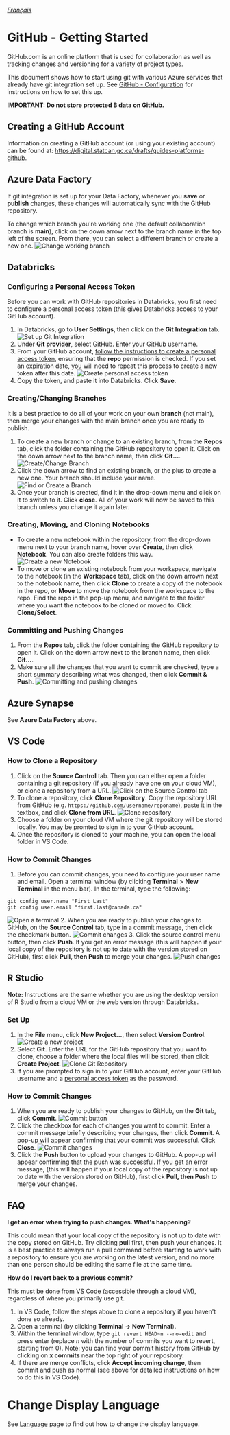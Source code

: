 _[Français](../../fr/GitHubGettingStarted)_

# GitHub - Getting Started

GitHub.com is an online platform that is used for collaboration as well as tracking changes and versioning for a variety of project types.

This document shows how to start using git with various Azure services that already have git integration set up. See [GitHub - Configuration](/GitHubConfiguration) for instructions on how to set this up.

**IMPORTANT: Do not store protected B data on GitHub.**

## Creating a GitHub Account

Information on creating a GitHub account (or using your existing account) can be found at: https://digital.statcan.gc.ca/drafts/guides-platforms-github.

## Azure Data Factory

If git integration is set up for your Data Factory, whenever you **save** or **publish** changes, these changes will automatically sync with the GitHub repository.

To change which branch you're working one (the default collaboration branch is **main**), click on the down arrow next to the branch name in the top left of the screen. From there, you can select a different branch or create a new one.
![Change working branch](images/GitHub_ADF_5.png)

## Databricks

### Configuring a Personal Access Token

Before you can work with GitHub repositories in Databricks, you first need to configure a personal access token (this gives Databricks access to your GitHub account).

1. In Databricks, go to **User Settings**, then click on the **Git Integration** tab.
![Set up Git Integration](images/GitHub_Databricks_2.png)
2. Under **Git provider**, select GitHub. Enter your GitHub username.
3. From your GitHub account, [follow the instructions to create a personal access token](https://docs.github.com/en/github/authenticating-to-github/keeping-your-account-and-data-secure/creating-a-personal-access-token), ensuring that the **repo** permission is checked. If you set an expiration date, you will need to repeat this process to create a new token after this date.
![Create personal access token](images/GitHub_Databricks_3.png)
4. Copy the token, and paste it into Databricks. Click **Save**.

### Creating/Changing Branches

It is a best practice to do all of your work on your own **branch** (not main), then merge your changes with the main branch once you are ready to publish.

1. To create a new branch or change to an existing branch, from the **Repos** tab, click the folder containing the GitHub repository to open it. Click on the down arrow next to the branch name, then click **Git...**.
![Create/Change Branch](images/GitHub_Databricks_4.png)
2. Click the down arrow to find an existing branch, or the plus to create a new one. Your branch should include your name.
![Find or Create a Branch](images/GitHub_Databricks_5.png)
3. Once your branch is created, find it in the drop-down menu and click on it to switch to it. Click **close**. All of your work will now be saved to this branch unless you change it again later.

### Creating, Moving, and Cloning Notebooks

- To create a new notebook within the repository, from the drop-down menu next to your branch name, hover over **Create**, then click **Notebook**. You can also create folders this way.
![Create a new Notebook](images/GitHub_Databricks_6.png)
- To move or clone an existing notebook from your workspace, navigate to the notebook (in the **Workspace** tab), click on the down arrown next to the notebook name, then click **Clone** to create a copy of the notebook in the repo, or **Move** to move the notebook from the workspace to the repo. Find the repo in the pop-up menu, and navigate to the folder where you want the notebook to be cloned or moved to. Click **Clone/Select**.

### Committing and Pushing Changes

1. From the **Repos** tab, click the folder containing the GitHub repository to open it. Click on the down arrow next to the branch name, then click **Git...**.
2. Make sure all the changes that you want to commit are checked, type a short summary describing what was changed, then click **Commit & Push**.
![Committing and pushing changes](images/GitHub_Databricks_7.png)

## Azure Synapse

See **Azure Data Factory** above. 

## VS Code

### How to Clone a Repository

1. Click on the **Source Control** tab. Then you can either open a folder containing a git repository (if you already have one on your cloud VM), or clone a repository from a URL.
![Click on the Source Control tab](images/GitHub_VM_1.png)
2. To clone a repository, click **Clone Repository**. Copy the repository URL from GitHub (e.g. `https://github.com/username/reponame`), paste it in the textbox, and click **Clone from URL**.
![Clone repository](images/GitHub_VM_2.png)
3. Choose a folder on your cloud VM where the git repository will be stored locally. You may be promted to sign in to your GitHub account.
4. Once the repository is cloned to your machine, you can open the local folder in VS Code.

### How to Commit Changes

1. Before you can commit changes, you need to configure your user name and email. Open a terminal window (by clicking **Terminal** > **New Terminal** in the menu bar). In the terminal, type the following:
```
git config user.name "First Last"
git config user.email "first.last@canada.ca"
``` 
![Open a terminal](images/GitHub_VM_4.png)
2. When you are ready to publish your changes to GitHub, on the **Source Control** tab, type in a commit message, then click the checkmark button.
![Commit changes](images/GitHub_VM_3.png)
3. Click the source control menu button, then click **Push**. If you get an error message (this will happen if your local copy of the repository is not up to date with the version stored on GitHub), first click **Pull, then Push** to merge your changes.
![Push changes](images/GitHub_VM_5.png)

## R Studio

**Note:** Instructions are the same whether you are using the desktop version of R Studio from a cloud VM or the web version through Databricks.

### Set Up

1. In the **File** menu, click **New Project...**, then select **Version Control**.
![Create a new project](images/GitHub_VM_6.png)
2. Select **Git**. Enter the URL for the GitHub repository that you want to clone, choose a folder where the local files will be stored, then click **Create Project**.
![Clone Git Repository](images/GitHub_VM_7.png)
3. If you are prompted to sign in to your GitHub account, enter your GitHub username and a [personal access token](https://docs.github.com/en/github/authenticating-to-github/keeping-your-account-and-data-secure/creating-a-personal-access-token) as the password.

### How to Commit Changes

1. When you are ready to publish your changes to GitHub, on the **Git** tab, click **Commit**.
![Commit button](images/GitHub_VM_8.png)
2. Click the checkbox for each of changes you want to commit. Enter a commit message briefly describing your changes, then click **Commit**. A pop-up will appear confirming that your commit was successful. Click **Close**.
![Commit changes](images/GitHub_VM_9.png)
3. Click the **Push** button to upload your changes to GitHub. A pop-up will appear confirming that the push was successful. If you get an error message, (this will happen if your local copy of the repository is not up to date with the version stored on GitHub), first click **Pull, then Push** to merge your changes.

## FAQ

**I get an error when trying to push changes. What's happening?**

This could mean that your local copy of the repository is not up to date with the copy stored on GitHub. Try clicking **pull** first, then push your changes. It is a best practice to always run a pull command before starting to work with a repository to ensure you are working on the latest version, and no more than one person should be editing the same file at the same time.

**How do I revert back to a previous commit?**

This must be done from VS Code (accessible through a cloud VM), regardless of where you primarily use git.

1. In VS Code, follow the steps above to clone a repository if you haven't done so already.
2. Open a terminal (by clicking **Terminal -> New Terminal**).
3. Within the terminal window, type `git revert HEAD~n --no-edit` and press enter (replace *n* with the number of commits you want to revert, starting from 0). Note: you can find your commit history from GitHub by clicking on **x commits** near the top right of your repository.
4. If there are merge conflicts, click **Accept incoming change**, then commit and push as normal (see above for detailed instructions on how to do this in VS Code).


# Change Display Language
See [Language](Language.md) page to find out how to change the display language.
